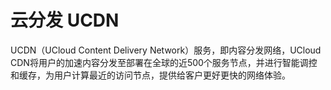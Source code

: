 # 云分发 UCDN



UCDN（UCloud Content Delivery Network）服务，即内容分发网络，UCloud
CDN将用户的加速内容分发至部署在全球的近500个服务节点，并进行智能调控和缓存，为用户计算最近的访问节点，提供给客户更好更快的网络体验。



